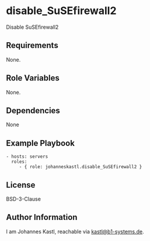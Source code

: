 disable_SuSEfirewall2
=========

Disable SuSEfirewall2

Requirements
------------

None.

Role Variables
--------------

None.

Dependencies
------------

None

Example Playbook
----------------

    - hosts: servers
      roles:
         - { role: johanneskastl.disable_SuSEfirewall2 }

License
-------

BSD-3-Clause

Author Information
------------------

I am Johannes Kastl, reachable via kastl@b1-systems.de.
